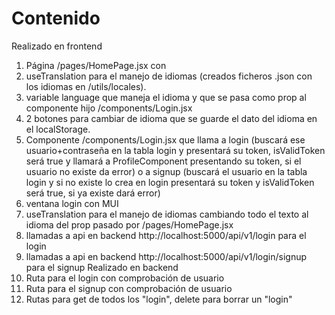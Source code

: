 # Contenido
Realizado en frontend
1. Página /pages/HomePage.jsx con
  1. useTranslation para el manejo de idiomas (creados ficheros .json con los idiomas en /utils/locales).
  2. variable language que maneja el idioma y que se pasa como prop al componente hijo /components/Login.jsx
  3. 2 botones para cambiar de idioma que se guarde el dato del idioma en el localStorage.
2. Componente /components/Login.jsx que llama a login (buscará ese usuario+contraseña en la tabla login y presentará su 
    token, isValidToken será true y llamará a ProfileComponent presentando su token, si el usuario no existe da error)
    o a signup (buscará el usuario en la tabla login y si no existe lo crea en login presentará su token y isValidToken
    será true, si ya existe dará error)
  1. ventana login con MUI
  2. useTranslation para el manejo de idiomas cambiando todo el texto al idioma del prop pasado por /pages/HomePage.jsx
  3. llamadas a api en backend http://localhost:5000/api/v1/login para el login
  4. llamadas a api en backend http://localhost:5000/api/v1/login/signup para el signup
Realizado en backend
1. Ruta para el login con comprobación de usuario
2. Ruta para el signup con comprobación de usuario
3. Rutas para get de todos los "login", delete para borrar un "login"

